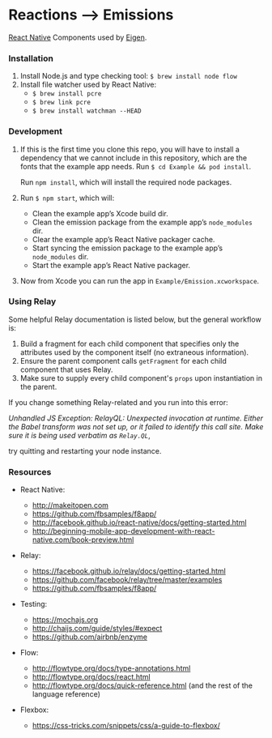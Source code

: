 # Reactions ⟶ Emissions

[React Native] Components used by [Eigen].

[React Native]: http://facebook.github.io/react-native/
[Eigen]: https://github.com/artsy/eigen

### Installation

1. Install Node.js and type checking tool: `$ brew install node flow`
2. Install file watcher used by React Native:
   * `$ brew install pcre`
   * `$ brew link pcre`
   * `$ brew install watchman --HEAD`

### Development

1. If this is the first time you clone this repo, you will have to install a dependency that we cannot include in this
   repository, which are the fonts that the example app needs. Run `$ cd Example && pod install`.

   Run `npm install`, which will install the required node packages.

2. Run `$ npm start`, which will:
   - Clean the example app’s Xcode build dir.
   - Clean the emission package from the example app’s `node_modules` dir.
   - Clear the example app’s React Native packager cache.
   - Start syncing the emission package to the example app’s `node_modules` dir.
   - Start the example app’s React Native packager.

3. Now from Xcode you can run the app in `Example/Emission.xcworkspace`.

### Using Relay
Some helpful Relay documentation is listed below, but the general workflow is:
  1. Build a fragment for each child component that specifies only the attributes used by the component itself (no extraneous information).
  2. Ensure the parent component calls `getFragment` for each child component that uses Relay.
  3. Make sure to supply every child component's `props` upon instantiation in the parent.

If you change something Relay-related and you run into this error: 
  
  *Unhandled JS Exception: RelayQL: Unexpected invocation at runtime. Either the Babel transform was not set up, or it failed to identify this call site. Make sure it is being used verbatim as `Relay.QL`*,

try quitting and restarting your node instance.

### Resources

* React Native:
  - http://makeitopen.com
  - https://github.com/fbsamples/f8app/
  - http://facebook.github.io/react-native/docs/getting-started.html
  - http://beginning-mobile-app-development-with-react-native.com/book-preview.html

* Relay:
  - https://facebook.github.io/relay/docs/getting-started.html
  - https://github.com/facebook/relay/tree/master/examples
  - https://github.com/fbsamples/f8app/

* Testing:
  - https://mochajs.org
  - http://chaijs.com/guide/styles/#expect
  - https://github.com/airbnb/enzyme

* Flow:
  - http://flowtype.org/docs/type-annotations.html
  - http://flowtype.org/docs/react.html
  - http://flowtype.org/docs/quick-reference.html (and the rest of the language reference)

* Flexbox:
  - https://css-tricks.com/snippets/css/a-guide-to-flexbox/
